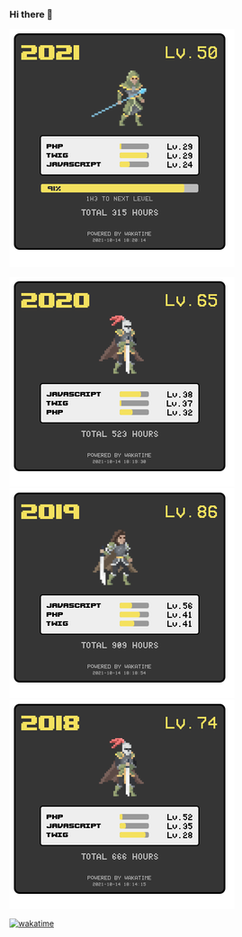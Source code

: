 ### Hi there 👋

![2021](img/badge-2021.png "2021")

![2020](img/badge-2020.png "2020")
![2019](img/badge-2019.png "2019")
![2018](img/badge-2018.png "2018")

[![wakatime](https://wakatime.com/badge/user/0d7bda69-f333-4cff-ac4c-27866d8f846c.svg)](https://wakatime.com/@0d7bda69-f333-4cff-ac4c-27866d8f846c)

